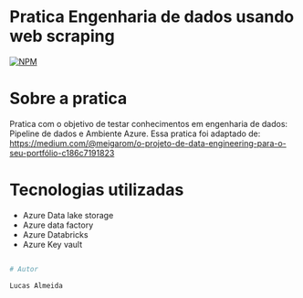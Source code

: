 # Pratica Engenharia de dados usando web scraping

[![NPM](https://img.shields.io/npm/l/react)](https://github.com/DevLucas-Almeida/DesafioCapgemini/blob/main/LICENSE) 

# Sobre a pratica

Pratica com o objetivo de testar conhecimentos em engenharia de dados: Pipeline de dados e Ambiente Azure.
Essa pratica foi adaptado de: https://medium.com/@meigarom/o-projeto-de-data-engineering-para-o-seu-portfólio-c186c7191823

# Tecnologias utilizadas

- Azure Data lake storage
- Azure data factory
- Azure Databricks
- Azure Key vault

```bash

# Autor

Lucas Almeida
